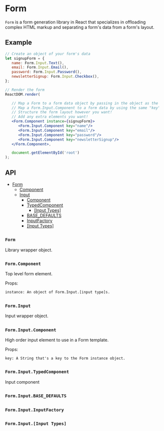# Form

`Form` is a form generation library in React that specializes in offloading complex HTML markup and separating a form's data from a form's layout.

## Example

``` jsx
// Create an object of your form's data
let signupForm = {
   name: Form.Input.Text(),
   email: Form.Input.Email(),
   password: Form.Input.Password(),
   newsletterSignup: Form.Input.Checkbox(),
};

// Render the form
ReactDOM.render(

   // Map a Form to a form data object by passing in the object as the "instance" value
   // Map a Form.Input.Component to a form data by using the same "key" value
   // Structure the form layout however you want!
   // Add any extra elements you want!
   <Form.Component instance={signupForm}>
      <Form.Input.Component key="name"/>
      <Form.Input.Component key="email"/>
      <Form.Input.Component key="password"/>
      <Form.Input.Component key="newsletterSignup"/>
   </Form.Component>,

   document.getElementById('root')
);
```

## API

- [Form](#form-1)
  - [Component](#formcomponent)
  - [Input](#forminput)
    - [Component](#forminputcomponent)
    - [TypedComponent](#forminputtypedcomponent)
      - [[Input Types]](#forminputinput-type)
    - [BASE_DEFAULTS](#forminputbase_defaults)
    - [InputFactory](#forminputinputfactory)
    - [[Input Types]](#forminputinput-type)

##

### `Form`

Library wrapper object.

##

### `Form.Component`

Top level form element.

Props:
```
instance: An object of Form.Input.[input type]s.
```

##

### `Form.Input`

Input wrapper object.

##

### `Form.Input.Component`

High order input element to use in a Form template.

Props:

```
key: A String that's a key to the Form instance object.
```

##

### `Form.Input.TypedComponent`

Input component

##

### `Form.Input.BASE_DEFAULTS`

##

### `Form.Input.InputFactory`

##

### `Form.Input.[Input Types]`